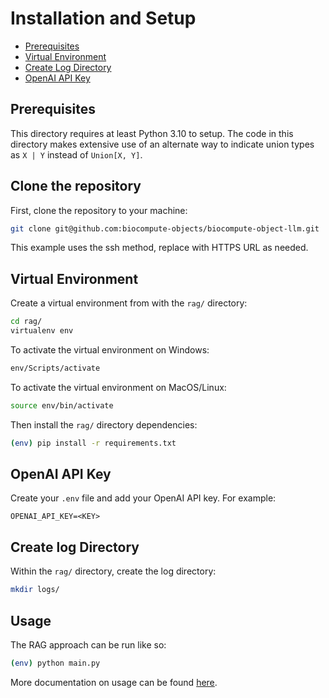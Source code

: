 # Installation and Setup

- [Prerequisites](#prerequisites)
- [Virtual Environment](#virtual-environment)
- [Create Log Directory](#create-log-directory)
- [OpenAI API Key](#openai-api-key)

## Prerequisites

This directory requires at least Python 3.10 to setup. The code in this directory makes extensive use of an alternate way to indicate union types as `X | Y` instead of `Union[X, Y]`.

## Clone the repository

First, clone the repository to your machine: 

```bash
git clone git@github.com:biocompute-objects/biocompute-object-llm.git
```

This example uses the ssh method, replace with HTTPS URL as needed.

## Virtual Environment

Create a virtual environment from with the `rag/` directory:

```bash
cd rag/
virtualenv env
```

To activate the virtual environment on Windows:

```bash
env/Scripts/activate
```

To activate the virtual environment on MacOS/Linux:

```bash
source env/bin/activate 
```

Then install the `rag/` directory dependencies:

```bash
(env) pip install -r requirements.txt
```

## OpenAI API Key

Create your `.env` file and add your OpenAI API key. For example:

```.env
OPENAI_API_KEY=<KEY>
```

## Create log Directory

Within the `rag/` directory, create the log directory:

```bash
mkdir logs/
```

## Usage

The RAG approach can be run like so: 

```bash
(env) python main.py
```

More documentation on usage can be found [here](./usage.md).
